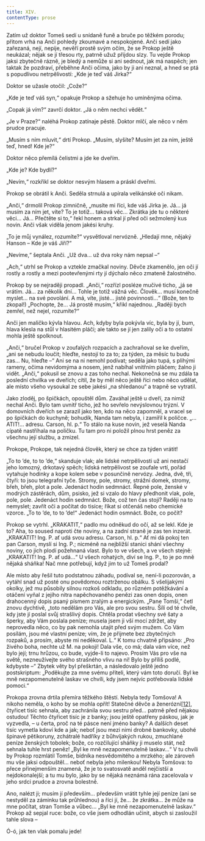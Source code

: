 ```yaml
---
title: XIV.
contentType: prose
---
```


  

Zatím už doktor Tomeš sedí u snídaně funě a bruče po těžkém porodu; přitom vrhá na Anči pohledy zkoumavé a nespokojené. Anči sedí jako zařezaná, nejí, nepije, nevěří prostě svým očím, že se Prokop ještě neukázal; nějak se jí třesou rty, patrně užuž přijdou slzy. Tu vejde Prokop jaksi zbytečně rázně, je bledý a nemůže si ani sednout, jak má naspěch; jen taktak že pozdraví, přeběhne Anči očima, jako by ji ani neznal, a hned se ptá s popudlivou netrpělivostí: „Kde je teď váš Jirka?“

Doktor se užasle otočil: „Cože?“

„Kde je teď váš syn,“ opakuje Prokop a sžehuje ho umíněnýma očima.

„Copak já vím?“ zavrčí doktor. „Já o něm nechci vědět.“

„Je v Praze?“ naléhá Prokop zatínaje pěstě. Doktor mlčí, ale něco v něm prudce pracuje.

„Musím s ním mluvit,“ drtí Prokop. „Musím, slyšíte? Musím jet za ním, ještě teď, hned! Kde je?“

Doktor něco přemílá čelistmi a jde ke dveřím.

„Kde je? Kde bydlí?“

„Nevím,“ rozkřikl se doktor nesvým hlasem a práskl dveřmi.

Prokop se obrátil k Anči. Seděla strnulá a upírala velikánské oči nikam.

„Anči,“ drmolil Prokop zimničně, „musíte mi říci, kde váš Jirka je. Já… já musím za ním jet, víte? To je totiž… taková věc… Zkrátka jde tu o některé věci… Já… Přečtěte si to,“ řekl honem a strkal jí před oči sežmolený kus novin. Anči však viděla jenom jakési kruhy.

„To je můj vynález, rozumíte?“ vysvětloval nervózně. „Hledají mne, nějaký Hanson – Kde je váš Jiří?“

„Nevíme,“ šeptala Anči. „Už dva… už dva roky nám nepsal –“

„Ach,“ utrhl se Prokop a vztekle zmačkal noviny. Děvče zkamenělo, jen oči jí rostly a rostly a mezi pootevřenými rty jí dýchalo něco zmateně žalostného.

Prokop by se nejraději propadl. „Anči,“ rozřízl posléze mučivé ticho, „já se vrátím. Já… za několik dní… Tohle je totiž vážná věc. Člověk… musí konečně myslet… na své povolání. A má, víte, jisté… jisté povinnosti…“ (Bože, ten to zkopal!) „Pochopte, že… Já prostě musím,“ křikl najednou. „Raději bych zemřel, než nejel, rozumíte?“

Anči jen maličko kývla hlavou. Ach, kdyby byla pokývla víc, byla by jí, bum, hlava klesla na stůl v hlasitém pláči; ale takto se jí jen zalily oči a to ostatní mohla ještě spolknout.

„Anči,“ bručel Prokop v zoufalých rozpacích a zachraňoval se ke dveřím, „ani se nebudu loučit; hleďte, nestojí to za to; za týden, za měsíc tu budu zas… Nu, hleďte –“ Ani se na ni nemohl podívat; seděla jako tupá, s plihými rameny, očima nevidomýma a nosem, jenž nabíhal vnitřním pláčem; žalno ji vidět. „Anči,“ pokusil se znovu a zas toho nechal. Nekonečná se mu zdála ta poslední chvilka ve dveřích; cítil, že by měl něco ještě říci nebo něco udělat, ale místo všeho vysoukal ze sebe jakési „na shledanou“ a trapně se vytratil.

Jako zloděj, po špičkách, opouštěl dům. Zaváhal ještě u dveří, za nimiž nechal Anči. Bylo tam uvnitř ticho, jež ho sevřelo nevýslovnou trýzní. V domovních dveřích se zarazil jako ten, kdo na něco zapomněl, a vracel se po špičkách do kuchyně; bohudík, Nanda tam nebyla, i zamířil k poličce. „… ATIT!… adresu. Carson, hl. p.“ To stálo na kuse novin, jež veselá Nanda cípatě nastříhala na poličku. Tu tam pro ni položil plnou hrst peněz za všechnu její službu, a zmizel.

Prokope, Prokope, tak nejedná člověk, který se chce za týden vrátit!

„To to ’de, to to ’de,“ skanduje vlak; ale lidské netrpělivosti už ani nestačí jeho lomozný, drkotavý spěch; lidská netrpělivost se zoufale vrtí, pořád vytahuje hodinky a kope kolem sebe v posunčině nervózy. Jedna, dvě, tři, čtyři: to jsou telegrafní tyče. Stromy, pole, stromy, strážní domek, stromy, břeh, břeh, plot a pole. Jedenáct hodin sedmnáct. Řepné pole, ženské v modrých zástěrách, dům, psisko, jež si vzalo do hlavy předhonit vlak, pole, pole, pole. Jedenáct hodin sedmnáct. Bože, což ten čas stojí? Raději na to nemyslet; zavřít oči a počítat do tisíce; říkat si otčenáš nebo chemické vzorce. „To to ’de, to to ’de!“ Jedenáct hodin osmnáct. Bože, co počít?

Prokop se vytrhl. „KRAKATIT,“ padlo mu odněkud do očí, až se lekl. Kde je to? Aha, to soused naproti čte noviny, a na zadní straně je zas ten inzerát. „KRAKATIT! Ing. P. ať udá svou adresu. Carson, hl. p.“ Ať mi dá pokoj ten pan Carson, myslí si Ing. P.; nicméně na nejbližší stanici shání všechny noviny, co jich plodí požehnaná vlast. Bylo to ve všech, a ve všech stejně: „KRAKATIT! Ing. P. ať udá…“ U všech rohatých, diví se Ing. P., to je po mně nějaká sháňka! Nač mne potřebují, když jim to už Tomeš prodal?

Ale místo aby řešil tuto podstatnou záhadu, podíval se, není-li pozorován, a vytáhl snad už posté onu povědomou roztrženou obálku. S všelijakými okolky, jež mu působily silnou rozkoš odkladu, po různém potěžkávání a otáčení vyňal z jejího nitra napěchovaného penězi zas onen dopis, onen drahocenný dopis psaný písmem zralým a energickým. „Pane Tomši,“ četl znovu dychtivě, „toto nedělám pro Vás, ale pro svou sestru. Šílí od té chvíle, kdy jste jí poslal svůj strašlivý dopis. Chtěla prodat všechny své šaty a šperky, aby Vám poslala peníze; musela jsem ji vší mocí zdržet, aby neprovedla něco, co by pak nemohla utajit před svým mužem. Co Vám posílám, jsou mé vlastní peníze; vím, že je přijmete bez zbytečných rozpaků, a prosím, abyste mi neděkoval. L.“ K tomu chvatně připsáno: „Pro živého boha, nechte už M. na pokoji! Dala vše, co má; dala vám více, než bylo její; trnu hrůzou, co bude, vyjde-li to najevo. Prosím Vás pro vše na světě, nezneužívejte svého strašného vlivu na ni! Bylo by příliš podlé, kdybyste –“ Zbytek věty byl přeškrtán, a následovalo ještě jedno postskriptum: „Poděkujte za mne svému příteli, který vám toto doručí. Byl ke mně nezapomenutelně laskav ve chvíli, kdy jsem nejvíc potřebovala lidské pomoci.“

Prokopa zrovna drtila přemíra těžkého štěstí. Nebyla tedy Tomšova! A nikoho neměla, o koho by se mohla opřít! Statečné děvče a ženerózní[\[12\]](./resources/undefined), čtyřicet tisíc sehnala, aby zachránila svou sestru před… patrně před nějakou ostudou! Těchto čtyřicet tisíc je z banky; jsou ještě opatřeny páskou, jak je vyzvedla, – u čerta, proč na té pásce není jméno banky? A dalších deset tisíc vymetla kdoví kde a jak; neboť jsou mezi nimi drobné bankovky, ubohé špinavé pětikoruny, zchátralé hadříky z bůhvíjakých rukou, zmuchlané peníze ženských tobolek; bože, co rozčilující sháňky ji muselo stát, než sehnala tuhle hrst peněz! „Byl ke mně nezapomenutelně laskav…“ V tu chvíli by Prokop rozmlátil Tomše, bídníka nesvědomitého a mrzkého; ale zároveň mu vše jaksi odpouštěl… neboť nebyla jeho milenkou! Nebyla Tomšova: to přece přinejmenším znamená, že je to svatosvatě anděl nejčistší a nejdokonalejší; a tu mu bylo, jako by se nějaká neznámá rána zacelovala v jeho srdci prudce a zrovna bolestně.

Ano, nalézt ji; musím jí především… především vrátit tyhle její peníze (ani se nestyděl za záminku tak průhlednou) a říci jí, že… že zkrátka… že může na mne počítat, stran Tomše a vůbec… „Byl ke mně nezapomenutelně laskav.“ Prokop až sepjal ruce: bože, co vše jsem odhodlán učinit, abych si zasloužil tahle slova –

Ó-ó, jak ten vlak pomalu jede!
